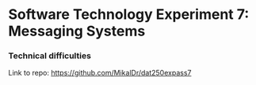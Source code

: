 # Software Technology Experiment 7: Messaging Systems

### Technical difficulties

Link to repo:
https://github.com/MikalDr/dat250expass7
